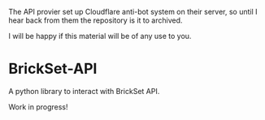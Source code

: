 The API provier set up Cloudflare anti-bot system on their server, so until I hear back from them the repository is it to archived.

I will be happy if this material will be of any use to you.

# BrickSet-API
A python library to interact with BrickSet API.

Work in progress! 
